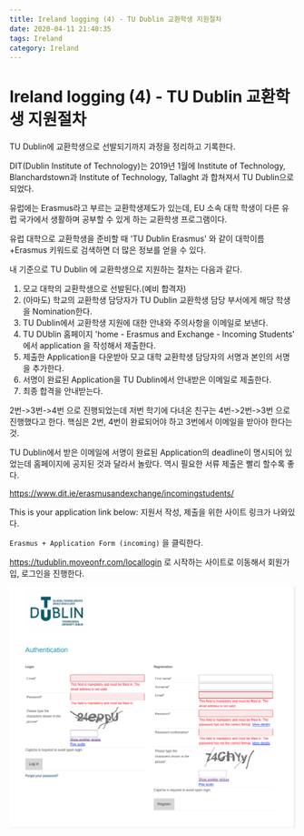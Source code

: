 ```yaml
---
title: Ireland logging (4) - TU Dublin 교환학생 지원절차
date: 2020-04-11 21:40:35
tags: Ireland
category: Ireland
---
```

# Ireland logging (4) - TU Dublin 교환학생 지원절차

TU Dublin에 교환학생으로 선발되기까지 과정을 정리하고 기록한다.

DIT(Dublin Institute of Technology)는 2019년 1월에 Institute of Technology, Blanchardstown과 Institute of Technology, Tallaght 과 합쳐져서 TU Dublin으로 되었다.

유럽에는 Erasmus라고 부르는 교환학생제도가 있는데, EU 소속 대학 학생이 다른 유럽 국가에서 생활하며 공부할 수 있게 하는 교환학생 프로그램이다.

유럽 대학으로 교환학생을 준비할 때 'TU Dublin Erasmus' 와 같이 대학이름+Erasmus 키워드로 검색하면 더 많은 정보를 얻을 수 있다. 


내 기준으로 TU Dublin 에 교환학생으로 지원하는 절차는 다음과 같다.

1. 모교 대학의 교환학생으로 선발된다.(예비 합격자)
2. (아마도) 학교의 교환학생 담당자가 TU Dublin 교환학생 담당 부서에게 해당 학생을 Nomination한다.
3. TU Dublin에서 교환학생 지원에 대한 안내와 주의사항을 이메일로 보낸다.
4. TU DUblin 홈페이지 'home - Erasmus and Exchange - Incoming Students' 에서 application 을 작성해서 제출한다.
5. 제출한 Application을 다운받아 모교 대학 교환학생 담당자의 서명과 본인의 서명을 추가한다.
6. 서명이 완료된 Application을 TU Dublin에서 안내받은 이메일로 제출한다.
7. 최종 합격을 안내받는다.

2번->3번->4번 으로 진행되었는데 저번 학기에 다녀온 친구는 4번->2번->3번 으로 진행했다고 한다. 핵심은 2번, 4번이 완료되어야 하고 3번에서 이메일을 받아야 한다는 것.

TU Dublin에서 받은 이메일에 서명이 완료된 Application의 deadline이 명시되어 있었는데 홈페이지에 공지된 것과 달라서 놀랐다. 역시 필요한 서류 제출은 빨리 할수록 좋다.



<!-- {% asset_img image1.png hello %} -->


https://www.dit.ie/erasmusandexchange/incomingstudents/

This is your application link below: 지원서 작성, 제출을 위한 사이트 링크가 나와있다.

`Erasmus + Application Form (incoming)` 을 클릭한다. 

https://tudublin.moveonfr.com/locallogin 로 시작하는 사이트로 이동해서 회원가입, 로그인을 진행한다.
<p style="text-align: center">
<img src="/images/ire4/login_page.png" width=600 >
</p>
